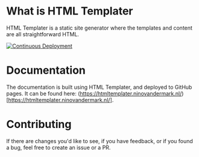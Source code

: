 # What is HTML Templater
HTML Templater is a static site generator where the templates and content are all straightforward HTML.

[![Continuous Deployment](https://github.com/NinovanderMark/HtmlTemplater/actions/workflows/cd.yml/badge.svg)](https://github.com/NinovanderMark/HtmlTemplater/actions/workflows/cd.yml)

# Documentation
The documentation is built using HTML Templater, and deployed to GitHub pages. It can be found here: (https://htmltemplater.ninovandermark.nl/)[https://htmltemplater.ninovandermark.nl/].

# Contributing
If there are changes you'd like to see, if you have feedback, or if you found a bug, feel free to create an issue or a PR.